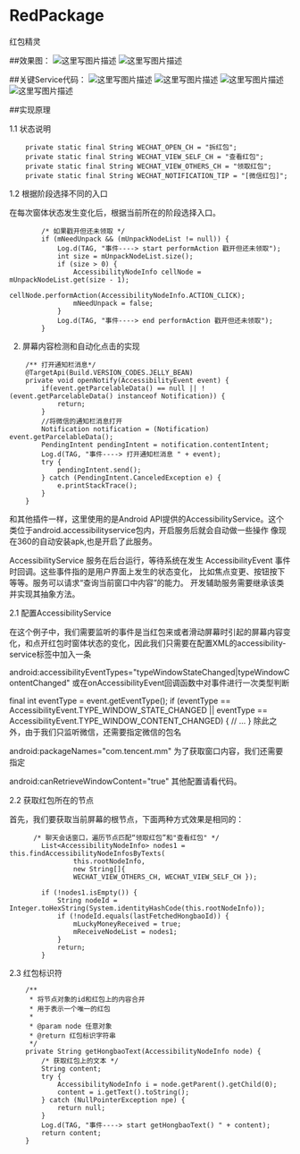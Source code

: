 # RedPackage
红包精灵

##效果图：
![这里写图片描述](https://github.com/hejunlin2013/RedPackage/blob/master/image/iamge5.png)
![这里写图片描述](https://github.com/hejunlin2013/RedPackage/blob/master/image/image6.png)

##关键Service代码：
![这里写图片描述](https://github.com/hejunlin2013/RedPackage/blob/master/image/image1.png)
![这里写图片描述](https://github.com/hejunlin2013/RedPackage/blob/master/image/image2.png)
![这里写图片描述](https://github.com/hejunlin2013/RedPackage/blob/master/image/image3.png)
![这里写图片描述](https://github.com/hejunlin2013/RedPackage/blob/master/image/image4.png)

##实现原理

1.1 状态说明
``` 
	private static final String WECHAT_OPEN_CH = "拆红包";
	private static final String WECHAT_VIEW_SELF_CH = "查看红包";
	private static final String WECHAT_VIEW_OTHERS_CH = "领取红包";
	private static final String WECHAT_NOTIFICATION_TIP = "[微信红包]";
``` 

1.2 根据阶段选择不同的入口

在每次窗体状态发生变化后，根据当前所在的阶段选择入口。
``` 
        /* 如果戳开但还未领取 */
        if (mNeedUnpack && (mUnpackNodeList != null)) {
        	Log.d(TAG, "事件----> start performAction 戳开但还未领取");
            int size = mUnpackNodeList.size();
            if (size > 0) {
                AccessibilityNodeInfo cellNode = mUnpackNodeList.get(size - 1);
                cellNode.performAction(AccessibilityNodeInfo.ACTION_CLICK);
                mNeedUnpack = false;
            }
            Log.d(TAG, "事件----> end performAction 戳开但还未领取");
        }
``` 

2. 屏幕内容检测和自动化点击的实现
``` 
    /** 打开通知栏消息*/
    @TargetApi(Build.VERSION_CODES.JELLY_BEAN)
    private void openNotify(AccessibilityEvent event) {
        if(event.getParcelableData() == null || !(event.getParcelableData() instanceof Notification)) {
            return;
        }
        //将微信的通知栏消息打开
        Notification notification = (Notification) event.getParcelableData();
        PendingIntent pendingIntent = notification.contentIntent;
        Log.d(TAG, "事件----> 打开通知栏消息 " + event);
        try {
            pendingIntent.send();
        } catch (PendingIntent.CanceledException e) {
            e.printStackTrace();
        }
    }
``` 

和其他插件一样，这里使用的是Android API提供的AccessibilityService。这个类位于android.accessibilityservice包内，开启服务后就会自动做一些操作
像现在360的自动安装apk,也是开启了此服务。

AccessibilityService 服务在后台运行，等待系统在发生 AccessibilityEvent 事件时回调。这些事件指的是用户界面上发生的状态变化， 比如焦点变更、按钮按下等等。服务可以请求“查询当前窗口中内容”的能力。 开发辅助服务需要继承该类并实现其抽象方法。

2.1 配置AccessibilityService

在这个例子中，我们需要监听的事件是当红包来或者滑动屏幕时引起的屏幕内容变化，和点开红包时窗体状态的变化，因此我们只需要在配置XML的accessibility-service标签中加入一条

android:accessibilityEventTypes="typeWindowStateChanged|typeWindowContentChanged"
或在onAccessibilityEvent回调函数中对事件进行一次类型判断

final int eventType = event.getEventType();
if (eventType == AccessibilityEvent.TYPE_WINDOW_STATE_CHANGED
     || eventType == AccessibilityEvent.TYPE_WINDOW_CONTENT_CHANGED) {
         // ...
}
除此之外，由于我们只监听微信，还需要指定微信的包名

android:packageNames="com.tencent.mm"
为了获取窗口内容，我们还需要指定

android:canRetrieveWindowContent="true"
其他配置请看代码。

2.2 获取红包所在的节点

首先，我们要获取当前屏幕的根节点，下面两种方式效果是相同的：
``` 
      /* 聊天会话窗口，遍历节点匹配“领取红包”和"查看红包" */
        List<AccessibilityNodeInfo> nodes1 = this.findAccessibilityNodeInfosByTexts(
        		this.rootNodeInfo, 
        		new String[]{
                WECHAT_VIEW_OTHERS_CH, WECHAT_VIEW_SELF_CH });

        if (!nodes1.isEmpty()) {
            String nodeId = Integer.toHexString(System.identityHashCode(this.rootNodeInfo));
            if (!nodeId.equals(lastFetchedHongbaoId)) {
                mLuckyMoneyReceived = true;
                mReceiveNodeList = nodes1;
            }
            return;
        }
``` 
2.3 红包标识符
``` 
    /**
     * 将节点对象的id和红包上的内容合并
     * 用于表示一个唯一的红包
     *
     * @param node 任意对象
     * @return 红包标识字符串
     */
    private String getHongbaoText(AccessibilityNodeInfo node) {
        /* 获取红包上的文本 */
        String content;
        try {
            AccessibilityNodeInfo i = node.getParent().getChild(0);
            content = i.getText().toString();
        } catch (NullPointerException npe) {
            return null;
        }
        Log.d(TAG, "事件----> start getHongbaoText() " + content);
        return content;
    }
``` 

